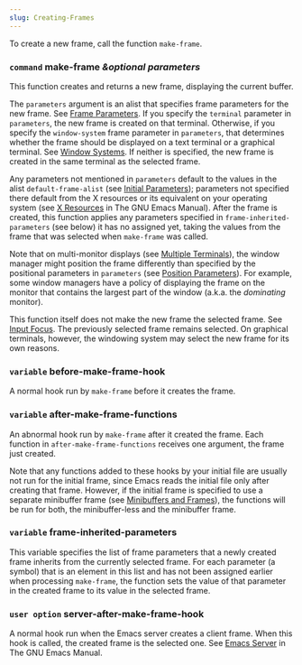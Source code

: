 ```yaml
---
slug: Creating-Frames
---
```


To create a new frame, call the function `make-frame`.

### <span className="tag command">`command`</span> **make-frame** *\&optional parameters*

This function creates and returns a new frame, displaying the current buffer.

The `parameters` argument is an alist that specifies frame parameters for the new frame. See [Frame Parameters](Frame-Parameters). If you specify the `terminal` parameter in `parameters`, the new frame is created on that terminal. Otherwise, if you specify the `window-system` frame parameter in `parameters`, that determines whether the frame should be displayed on a text terminal or a graphical terminal. See [Window Systems](Window-Systems). If neither is specified, the new frame is created in the same terminal as the selected frame.

Any parameters not mentioned in `parameters` default to the values in the alist `default-frame-alist` (see [Initial Parameters](Initial-Parameters)); parameters not specified there default from the X resources or its equivalent on your operating system (see [X Resources](https://www.gnu.org/software/emacs/manual/html_mono/emacs.html#X-Resources) in The GNU Emacs Manual). After the frame is created, this function applies any parameters specified in `frame-inherited-parameters` (see below) it has no assigned yet, taking the values from the frame that was selected when `make-frame` was called.

Note that on multi-monitor displays (see [Multiple Terminals](Multiple-Terminals)), the window manager might position the frame differently than specified by the positional parameters in `parameters` (see [Position Parameters](Position-Parameters)). For example, some window managers have a policy of displaying the frame on the monitor that contains the largest part of the window (a.k.a. the *dominating* monitor).

This function itself does not make the new frame the selected frame. See [Input Focus](Input-Focus). The previously selected frame remains selected. On graphical terminals, however, the windowing system may select the new frame for its own reasons.

### <span className="tag variable">`variable`</span> **before-make-frame-hook**

A normal hook run by `make-frame` before it creates the frame.

### <span className="tag variable">`variable`</span> **after-make-frame-functions**

An abnormal hook run by `make-frame` after it created the frame. Each function in `after-make-frame-functions` receives one argument, the frame just created.

Note that any functions added to these hooks by your initial file are usually not run for the initial frame, since Emacs reads the initial file only after creating that frame. However, if the initial frame is specified to use a separate minibuffer frame (see [Minibuffers and Frames](Minibuffers-and-Frames)), the functions will be run for both, the minibuffer-less and the minibuffer frame.

### <span className="tag variable">`variable`</span> **frame-inherited-parameters**

This variable specifies the list of frame parameters that a newly created frame inherits from the currently selected frame. For each parameter (a symbol) that is an element in this list and has not been assigned earlier when processing `make-frame`, the function sets the value of that parameter in the created frame to its value in the selected frame.

### <span className="tag useroption">`user option`</span> **server-after-make-frame-hook**

A normal hook run when the Emacs server creates a client frame. When this hook is called, the created frame is the selected one. See [Emacs Server](https://www.gnu.org/software/emacs/manual/html_mono/emacs.html#Emacs-Server) in The GNU Emacs Manual.
